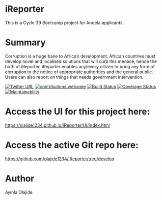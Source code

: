 # iReporter
This is a Cycle 39 Bootcamp project for Andela applicants.

# Summary
Corruption is a huge bane to Africa’s development. African countries must develop novel and
localised solutions that will curb this menace, hence the birth of iReporter. iReporter enables
any/every citizen to bring any form of corruption to the notice of appropriate authorities and the
general public. Users can also report on things that needs government intervention.


[![Twitter URL](https://img.shields.io/twitter/url/http/shields.io.svg?style=social)](https://twitter.com/ayinlaolajide)   [![contributions welcome](https://img.shields.io/badge/contributions-welcome-brightgreen.svg?style=flat)](https://github.com/dwyl/esta/issues)  [![Build Status](https://travis-ci.com/olajide1234/iReporter.svg?branch=develop)](https://travis-ci.com/olajide1234/iReporter)  [![Coverage Status](https://coveralls.io/repos/github/olajide1234/iReporter/badge.svg?branch=develop)](https://coveralls.io/github/olajide1234/iReporter?branch=develop)  [![Maintainability](https://api.codeclimate.com/v1/badges/42fe6772918d6bed108c/maintainability)](https://codeclimate.com/github/olajide1234/iReporter/maintainability)

# Access the UI for this project here:
https://olajide1234.github.io/iReporter/UI/index.html

# Access the active Git repo here:
https://github.com/olajide1234/iReporter/tree/develop

# Author
Ayinla Olajide
